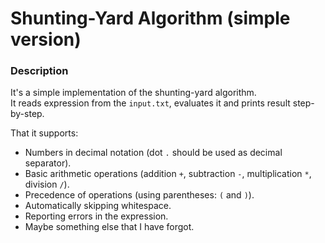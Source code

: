 # Shunting-Yard Algorithm (simple version)

### Description

It's a simple implementation of the shunting-yard algorithm.  
It reads expression from the `input.txt`, evaluates it and prints result step-by-step.  

That it supports:  
* Numbers in decimal notation (dot `.` should be used as decimal separator).  
* Basic arithmetic operations (addition `+`, subtraction `-`, multiplication `*`, division `/`).  
* Precedence of operations (using parentheses: `(` and `)`).  
* Automatically skipping whitespace.  
* Reporting errors in the expression.  
* Maybe something else that I have forgot.  
